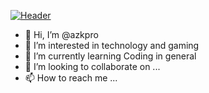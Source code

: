 [![Header](https://raw.githubusercontent.com/azkpro/azkpro/readme_header.png "Header")](https://some-url.dev/)

- 👋 Hi, I’m @azkpro
- 👀 I’m interested in technology and gaming
- 🌱 I’m currently learning Coding in general
- 💞️ I’m looking to collaborate on ...
- 📫 How to reach me ...

<!---
azkpro/azkpro is a ✨ special ✨ repository because its `README.md` (this file) appears on your GitHub profile.
You can click the Preview link to take a look at your changes.
--->
